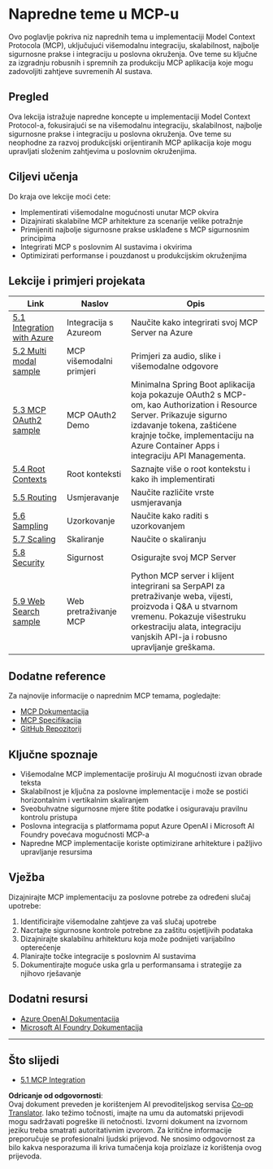 <!--
CO_OP_TRANSLATOR_METADATA:
{
  "original_hash": "494d87e1c4b9239c70f6a341fcc59a48",
  "translation_date": "2025-06-02T19:38:23+00:00",
  "source_file": "05-AdvancedTopics/README.md",
  "language_code": "hr"
}
-->
# Napredne teme u MCP-u

Ovo poglavlje pokriva niz naprednih tema u implementaciji Model Context Protocola (MCP), uključujući višemodalnu integraciju, skalabilnost, najbolje sigurnosne prakse i integraciju u poslovna okruženja. Ove teme su ključne za izgradnju robusnih i spremnih za produkciju MCP aplikacija koje mogu zadovoljiti zahtjeve suvremenih AI sustava.

## Pregled

Ova lekcija istražuje napredne koncepte u implementaciji Model Context Protocol-a, fokusirajući se na višemodalnu integraciju, skalabilnost, najbolje sigurnosne prakse i integraciju u poslovna okruženja. Ove teme su neophodne za razvoj produkcijski orijentiranih MCP aplikacija koje mogu upravljati složenim zahtjevima u poslovnim okruženjima.

## Ciljevi učenja

Do kraja ove lekcije moći ćete:

- Implementirati višemodalne mogućnosti unutar MCP okvira
- Dizajnirati skalabilne MCP arhitekture za scenarije velike potražnje
- Primijeniti najbolje sigurnosne prakse usklađene s MCP sigurnosnim principima
- Integrirati MCP s poslovnim AI sustavima i okvirima
- Optimizirati performanse i pouzdanost u produkcijskim okruženjima

## Lekcije i primjeri projekata

| Link | Naslov | Opis |
|------|--------|-------|
| [5.1 Integration with Azure](./mcp-integration/README.md) | Integracija s Azureom | Naučite kako integrirati svoj MCP Server na Azure |
| [5.2 Multi modal sample](./mcp-multi-modality/README.md) | MCP višemodalni primjeri | Primjeri za audio, slike i višemodalne odgovore |
| [5.3 MCP OAuth2 sample](../../../05-AdvancedTopics/mcp-oauth2-demo) | MCP OAuth2 Demo | Minimalna Spring Boot aplikacija koja pokazuje OAuth2 s MCP-om, kao Authorization i Resource Server. Prikazuje sigurno izdavanje tokena, zaštićene krajnje točke, implementaciju na Azure Container Apps i integraciju API Managementa. |
| [5.4 Root Contexts](./mcp-root-contexts/README.md) | Root konteksti | Saznajte više o root kontekstu i kako ih implementirati |
| [5.5 Routing](./mcp-routing/README.md) | Usmjeravanje | Naučite različite vrste usmjeravanja |
| [5.6 Sampling](./mcp-sampling/README.md) | Uzorkovanje | Naučite kako raditi s uzorkovanjem |
| [5.7 Scaling](./mcp-scaling/README.md) | Skaliranje | Naučite o skaliranju |
| [5.8 Security](./mcp-security/README.md) | Sigurnost | Osigurajte svoj MCP Server |
| [5.9 Web Search sample](./web-search-mcp/README.md) | Web pretraživanje MCP | Python MCP server i klijent integrirani sa SerpAPI za pretraživanje weba, vijesti, proizvoda i Q&A u stvarnom vremenu. Pokazuje višestruku orkestraciju alata, integraciju vanjskih API-ja i robusno upravljanje greškama. |

## Dodatne reference

Za najnovije informacije o naprednim MCP temama, pogledajte:
- [MCP Dokumentacija](https://modelcontextprotocol.io/)
- [MCP Specifikacija](https://spec.modelcontextprotocol.io/)
- [GitHub Repozitorij](https://github.com/modelcontextprotocol)

## Ključne spoznaje

- Višemodalne MCP implementacije proširuju AI mogućnosti izvan obrade teksta
- Skalabilnost je ključna za poslovne implementacije i može se postići horizontalnim i vertikalnim skaliranjem
- Sveobuhvatne sigurnosne mjere štite podatke i osiguravaju pravilnu kontrolu pristupa
- Poslovna integracija s platformama poput Azure OpenAI i Microsoft AI Foundry povećava mogućnosti MCP-a
- Napredne MCP implementacije koriste optimizirane arhitekture i pažljivo upravljanje resursima

## Vježba

Dizajnirajte MCP implementaciju za poslovne potrebe za određeni slučaj upotrebe:

1. Identificirajte višemodalne zahtjeve za vaš slučaj upotrebe
2. Nacrtajte sigurnosne kontrole potrebne za zaštitu osjetljivih podataka
3. Dizajnirajte skalabilnu arhitekturu koja može podnijeti varijabilno opterećenje
4. Planirajte točke integracije s poslovnim AI sustavima
5. Dokumentirajte moguće uska grla u performansama i strategije za njihovo rješavanje

## Dodatni resursi

- [Azure OpenAI Dokumentacija](https://learn.microsoft.com/en-us/azure/ai-services/openai/)
- [Microsoft AI Foundry Dokumentacija](https://learn.microsoft.com/en-us/ai-services/)

---

## Što slijedi

- [5.1 MCP Integration](./mcp-integration/README.md)

**Odricanje od odgovornosti**:  
Ovaj dokument preveden je korištenjem AI prevoditeljskog servisa [Co-op Translator](https://github.com/Azure/co-op-translator). Iako težimo točnosti, imajte na umu da automatski prijevodi mogu sadržavati pogreške ili netočnosti. Izvorni dokument na izvornom jeziku treba smatrati autoritativnim izvorom. Za kritične informacije preporučuje se profesionalni ljudski prijevod. Ne snosimo odgovornost za bilo kakva nesporazuma ili kriva tumačenja koja proizlaze iz korištenja ovog prijevoda.